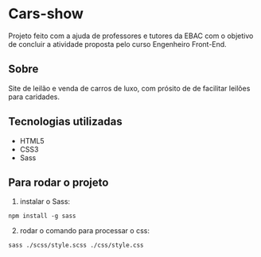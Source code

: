 # Cars-show
Projeto feito com a ajuda de professores e tutores da EBAC com o objetivo de concluir a atividade proposta pelo curso Engenheiro Front-End.

## Sobre
Site de leilão e venda de carros de luxo, com prósito de de facilitar leilões para caridades.

## Tecnologias utilizadas
- HTML5
- CSS3
- Sass

## Para rodar o projeto
1. instalar o Sass:
```
npm install -g sass 
```

2. rodar o comando para processar o css:
```
sass ./scss/style.scss ./css/style.css 
```

